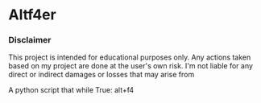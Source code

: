 # Altf4er

### Disclaimer
This project is intended for educational purposes only.
Any actions taken based on my project are done at the user's own risk.
I'm not liable for any direct or indirect damages or losses that may arise from

A python script that while True: alt+f4
